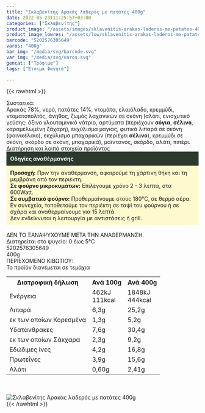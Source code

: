 ```yaml
---
title: "Σκλαβενίτης Αρακάς λαδερός με πατάτες 400g"
date: 2022-05-23T11:25:57+03:00
categories: ["Σκλαβενίτης"]
product_image: "/assets/images/sklavenitis-arakas-laderos-me-patates-400g.jpg"
product_image_lowres: "/assets/low/sklavenitis-arakas-laderos-me-patates-400g.jpg"
barcode: "5202576305649"
varos: "400g"
bar_img: "/media/svg/barcode.svg"
var_img: "/media/svg/varos.svg"
gencat: ["Τρόφιμα"]
tags: ["Έτοιμα Φαγητά"]

---
```

{{< rawhtml >}}

<div class="sload466"><div class="product"><div id="sistatika">Συστατικά:</div><div class="alltext">Αρακάς 78%, νερό, πατάτες 14%, ντομάτα, ελαιόλαδο, κρεμμύδι, ντοματοπολτός, άνηθος, ζωμός λαχανικών σε σκόνη (αλάτι, ενισχυτικό γεύσης: όξινο γλουταμινικό νάτριο, αρτύματα (περιέχουν <b>σόγια</b>, <b>σέλινο</b>, καραμελωμένη ζάχαρη), εκχύλισμα μαγιάς, φυτικά λιπαρά σε σκόνη (φοινικέλαιο), εκχύλισμα μπαχαρικών (περιέχει <b>σέλινο</b>), κρεμμύδι σε σκόνη, σκόρδο σε σκόνη, μπαχαρικά), μαϊντανός, σκόρδο, αλάτι, πιπέρι.</div><div id="loipa">Διατήρηση και λοιπά στοιχεία προϊόντος</div><div class="alltext"><div style="background:#2b3a2d;padding:10px;color:#fff"><b>Οδηγίες αναθέρμανσης</b></div><div style="background:#ffface;padding:10px;"><b>Προσοχή:</b> Πριν την αναθέρμανση, αφαιρούμε τη χάρτινη θήκη και τη μεμβράνη από τον περιέκτη.<br><b>Σε φούρνο μικροκυμάτων:</b> Επιλέγουμε χρόνο 2 - 3 λεπτά, στα 600Watt.<br><b>Σε συμβατικό φούρνο:</b> Προθερμαίνουμε στους 180°C, σε θερμό αέρα. Εν συνεχεία, τοποθετούμε τον περιέκτη σε ταψί του φούρνου ή σε σχάρα και αναθερμαίνουμε για 15 λεπτά.<br>Δεν ενδείκνυται η λειτουργία με αντιστάσεις ή grill.</div><br>ΔΕΝ ΤΟ ΞΑΝΑΨΥΧΟΥΜΕ ΜΕΤΑ ΤΗΝ ΑΝΑΘΕΡΜΑΝΣΗ.<br>Διατηρείται στο ψυγείο: 0 έως 5°C<br></div><div id="barcode"><div id="barimage1"></div><span id="bartext">5202576305649</span></div><div id="varos"><div id="varosimage1"></div><span id="varostext">400g</span></div><div id="kivotio">ΠΕΡΙΕΧΟΜΕΝΟ ΚΙΒΩΤΙΟΥ:<br>Το προϊόν διανέμεται σε τεμάχια</div><div class="tabout"><table id="diatable"><tbody><tr><th>Διατροφική δήλωση</th><th>Ανά 100g</th><th>Ανά 400g</th></tr><tr><td class="texr2">Ενέργεια</td><td class="texr">462kJ<br>111kcal</td><td class="texr">1848kJ<br>444kcal</td></tr><tr><td class="texr2">Λιπαρά</td><td class="texr">6,3g</td><td class="texr">25,2g</td></tr><tr><td class="gray">εκ των οποίων Κορεσµένα</td><td class="gray2">1,3g</td><td class="gray2">5,2g</td></tr><tr><td class="texr2">Yδατάνθρακες</td><td class="texr">7,6g</td><td class="texr">30,4g</td></tr><tr><td class="gray">εκ των οποίων Σάκχαρα</td><td class="gray2">2,3g</td><td class="gray2">9,2g</td></tr><tr><td class="texr2">Eδώδιμες ίνες</td><td class="texr">4,2g</td><td class="texr">16,8g</td></tr><tr><td class="texr2">Πρωτεΐνες</td><td class="texr">3,9g</td><td class="texr">15,6g</td></tr><tr><td class="texr2">Αλάτι</td><td class="texr">0,60g</td><td class="texr">2,41g</td></tr></tbody></table></div><br><br><div class="pimg"><img alt="Σκλαβενίτης Αρακάς λαδερός με πατάτες 400g" title="Σκλαβενίτης Αρακάς λαδερός με πατάτες 400g" src="/assets/images/sklavenitis-arakas-laderos-me-patates-400g.jpg"></div></div></div>
{{< /rawhtml >}}


